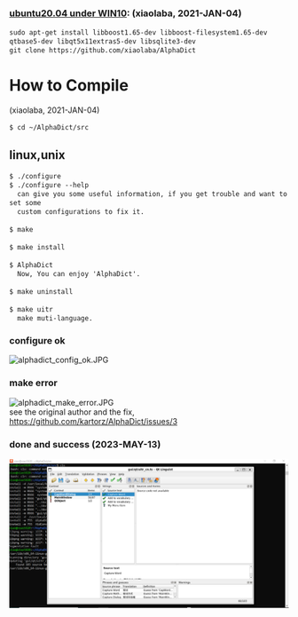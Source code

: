 ### [ubuntu20.04 under WIN10](https://github.com/xiaolaba/Win10_install_Ubuntu): (xiaolaba, 2021-JAN-04)
```
sudo apt-get install libboost1.65-dev libboost-filesystem1.65-dev qtbase5-dev libqt5x11extras5-dev libsqlite3-dev
git clone https://github.com/xiaolaba/AlphaDict
```


How to Compile
==============
(xiaolaba, 2021-JAN-04)
```
$ cd ~/AlphaDict/src 
```

linux,unix
----------
```
$ ./configure  
$ ./configure --help
  can give you some useful information, if you get trouble and want to set some 
  custom configurations to fix it.

$ make 

$ make install

$ AlphaDict
  Now, You can enjoy 'AlphaDict'. 

$ make uninstall

$ make uitr
  make muti-language.
```   

### configure ok
![alphadict_config_ok.JPG](alphadict_config_ok.JPG)  
### make error
![alphadict_make_error.JPG](alphadict_make_error.JPG)  
see the original author and the fix, https://github.com/kartorz/AlphaDict/issues/3

### done and success (2023-MAY-13)
![goodjob.PNG](goodjob.PNG)

